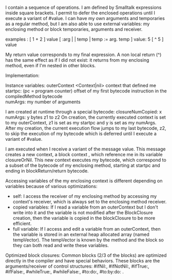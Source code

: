I contain a sequence of operations. I am defined by Smalltalk expressions inside square brackets. I permit to defer the enclosed operations until I execute a variant of #value. I can have my own arguments and temporaries as a regular method, but I am also able to use external variables: my enclosing method or block temporaries, arguments and receiver.examples :[ 1 + 2 ] value[ :arg | 	| temp | 	temp := arg. 	temp ] value: 5[ ^ 5 ] valueMy return value corresponds to my final expression. A non local return (^) has the same effect as if I did not exist: it returns from my enclosing method, even if I'm nested in other blocks. Implementation:Instance variables:	outerContext <Context|nil> context that defined me	startpc: <SmallInteger> (pc = program counter) offset of my first bytecode instruction in the compiledMethod bytecode  	numArgs: <SmallInteger> my number of argumentsI am created at runtime through a special bytecode:closureNumCopied: x numArgs: y bytes z1 to z2On creation, the currently executed context is set to my outerContext, z1 is set as my startpc and y is set as my numArgs. After my creation, the current execution flow jumps to my last bytecode, z2, to skip the execution of my bytecode which is deferred until I execute a variant of #value.I am executed when I receive a variant of the message value. This message creates a new context, a block context <MethodContext>, which reference me in its variable closureOrNil. This new context executes my bytecode, which correspond to a subset of the bytecode of my enclosing method, starting at startpc and ending in blockReturn/return bytecode.Accessing variables of the my enclosing context is different depending on variables because of various optimizations:- self: I access the receiver of my enclosing method by accessing my context's receiver, which is always set to the enclosing method receiver.- copied variables: If I read a variable from an outerContext but I don't write into it and the variable is not modified after the BlockClosure creation, then the variable is copied in the blockClosure to be more efficient. - full variable: If I access and edit a variable from an outerContext, then the variable is stored in an external heap allocated array (named tempVector). The tempVector is known by the method and the block so they can both read and write these variables.Optimized block closures: Common blocks (2/3 of the blocks) are optimized directly in the compiler and have special behaviors. These blocks are the arguments/receiver of control structures: #ifNil:, #ifNotNil:, #ifTrue:, #ifFalse:, #whileTrue:, #whileFalse:, #to:do:, #to:by:do: .